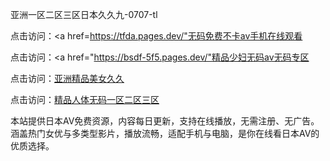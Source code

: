 
亚洲一区二区三区日本久久九-0707-tl


点击访问：<a href=https://tfda.pages.dev/"无码免费不卡av手机在线观看</a>

点击访问：<a href="https://bsdf-5f5.pages.dev/"精品少妇无码av无码专区</a>

点击访问：<a href="https://rtj-3zo.pages.dev/">亚洲精品美女久久</a>

点击访问：<a href="https://fdhf-454.pages.dev/">精品人体无码一区二区三区</a>

本站提供日本AV免费资源，内容每日更新，支持在线播放，无需注册、无广告。涵盖热门女优与多类型影片，播放流畅，适配手机与电脑，是你在线看日本AV的优质选择。







<span style="display:none;">[Canonical link](https://github.com/tt20250707/tt10 ）</span>
